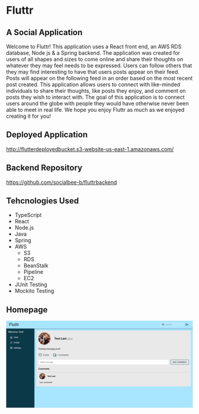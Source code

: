 # Fluttr 
## A Social Application

Welcome to Fluttr! This application uses a React front end, an AWS RDS database, Node js & a Spring backend. The application was created for users of all shapes and sizes to come online and share their thoughts on whatever they may feel needs to be expressed. Users can follow others that they may find interesting to have that users posts appear on their feed. Posts will appear on the following feed in an order based on the most recent post created. This application allows users to connect with like-minded individuals to share their thoughts, like posts they enjoy, and comment on posts they wish to interact with. The goal of this application is to connect users around the globe with people they would have otherwise never been able to meet in real life. We hope you enjoy Fluttr as much as we enjoyed creating it for you! 

## Deployed Application

http://flutterdeployedbucket.s3-website-us-east-1.amazonaws.com/

## Backend Repository
https://github.com/socialbee-b/fluttrbackend

## Tehcnologies Used

- TypeScript
- React
- Node.js
- Java
- Spring
- AWS 
    - S3 
    - RDS
    - BeanStalk
    - Pipeline
    - EC2
- JUnit Testing
- Mockito Testing

## Homepage

![image](./public/fluttr-test.png)
